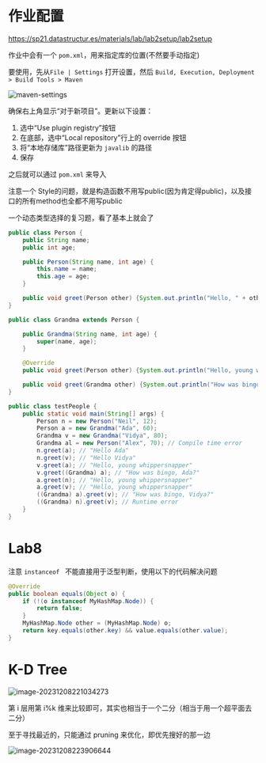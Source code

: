 # 作业配置

https://sp21.datastructur.es/materials/lab/lab2setup/lab2setup

作业中会有一个 `pom.xml`，用来指定库的位置(不然要手动指定)

要使用，先从`File | Settings`  打开设置，然后 `Build, Execution, Deployment > Build Tools > Maven`

![maven-settings](https://img2023.cnblogs.com/blog/1892247/202310/1892247-20231016205552953-1287662953.png)

确保右上角显示“对于新项目”。更新以下设置：

1. 选中“Use plugin registry”按钮
2. 在底部，选中“Local repository”行上的 override 按钮
3. 将“本地存储库”路径更新为 `javalib` 的路径
4. 保存

之后就可以通过 `pom.xml` 来导入



注意一个 Style的问题，就是构造函数不用写public(因为肯定得public)，以及接口的所有method也全都不用写public



一个动态类型选择的复习题，看了基本上就会了

```java
public class Person {
    public String name;
    public int age;

    public Person(String name, int age) {
        this.name = name;
        this.age = age;
    }

    public void greet(Person other) {System.out.println("Hello, " + other.name);}
}

public class Grandma extends Person {

    public Grandma(String name, int age) {
        super(name, age);
    }

    @Override
    public void greet(Person other) {System.out.println("Hello, young whippersnapper");}

    public void greet(Grandma other) {System.out.println("How was bingo, " + other.name + "?");}
}

public class testPeople {
    public static void main(String[] args) {
        Person n = new Person("Neil", 12);
        Person a = new Grandma("Ada", 60);
        Grandma v = new Grandma("Vidya", 80);
        Grandma al = new Person("Alex", 70); // Compile time error
        n.greet(a); // "Hello Ada"
        n.greet(v); // "Hello Vidya"
        v.greet(a); // "Hello, young whippersnapper"
        v.greet((Grandma) a); // "How was bingo, Ada?"
        a.greet(n); // "Hello, young whippersnapper"
        a.greet(v); // "Hello, young whippersnapper"
        ((Grandma) a).greet(v); // "How was bingo, Vidya?"
        ((Grandma) n).greet(v); // Runtime error
    }
}
```



# Lab8

注意 `instanceof ` 不能直接用于泛型判断，使用以下的代码解决问题

```java
@Override
public boolean equals(Object o) {
    if (!(o instanceof MyHashMap.Node)) {
        return false;
    }
    MyHashMap.Node other = (MyHashMap.Node) o;
    return key.equals(other.key) && value.equals(other.value);
}
```



# K-D Tree

![image-20231208221034273](https://img2023.cnblogs.com/blog/1892247/202312/1892247-20231208221039705-2095727638.png)

第 i 层用第 i%k 维来比较即可，其实也相当于一个二分（相当于用一个超平面去二分）

至于寻找最近的，只能通过 pruning 来优化，即优先搜好的那一边

![image-20231208223906644](https://img2023.cnblogs.com/blog/1892247/202312/1892247-20231208223915726-909214328.png)
